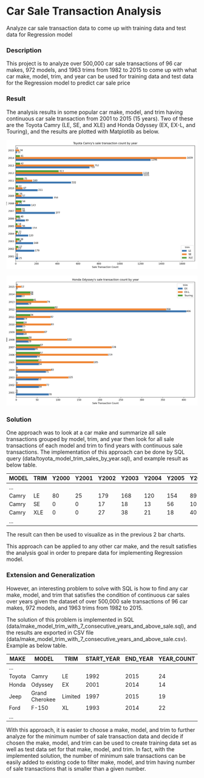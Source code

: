 # Car Sale Transaction Analysis
Analyze car sale transaction data to come up with training data and test data for Regression model

### Description
This project is to analyze over 500,000 car sale transactions of 96 car makes, 972 models, and 1963 trims from 1982 
to 2015 to come up with what car make, model, trim, and year can be used for training data and test data for the
Regression model to predict car sale price

### Result
The analysis results in some popular car make, model, and trim having continuous car sale transaction from 2001 to 2015
(15 years). Two of these are the Toyota Camry (LE, SE, and XLE) and Honda Odyssey (EX, EX-L, and Touring), and the 
results are plotted with Matplotlib as below.

![Toyota_Camry_Sale_Transaction](image/Toyota_Camry_Sale_Transaction.png)

![Honda_Odyssey_Sale_Transaction](image/Honda_Odyssey_Sale_Transaction.png)

### Solution
One approach was to look at a car make and summarize all sale transactions grouped by model, trim, and year then look 
for all sale transactions of each model and trim to find years with continuous sale transactions. The implementation of 
this approach can be done by SQL query (data/toyota_model_trim_sales_by_year.sql), and example result as below table.

| MODEL | TRIM | Y2000 | Y2001 | Y2002 | Y2003 | Y2004 | Y2005 | Y2006 | Y2007 | Y2008 | Y2009 | Y2010 | Y2011 | Y2012 | Y2013 | Y2014 | Y2015 |
| --- | --- | --- | --- | --- | --- | --- | --- | --- | --- | --- | --- | --- | --- | --- | --- | --- | --- |
 | ... |
| Camry | LE | 80 | 25 | 179 | 168 | 120 | 154 | 89 | 377 | 143 | 358 | 211 | 532 | 1221 | 710 | 1296 | 11 |
| Camry | SE | 0 | 0 | 17 | 18 | 13 | 56 | 10 | 56 | 25 | 57 | 67 | 160 | 1218 | 752 | 1639 | 34 |
| Camry | XLE | 0 | 0 | 27 | 38 | 21 | 18 | 40 | 55 | 58 | 28 | 22 | 75 | 413 | 42 | 41 | 0 |
 | ... |

The result can then be used to visualize as in the previous 2 bar charts.

This approach can be applied to any other car make, and the result satisfies the analysis goal in order to prepare
data for implementing Regression model.

### Extension and Generalization
However, an interesting problem to solve with SQL is how to find any car make, model, and trim that satisfies the
condition of continuous car sales over years given the dataset of over 500,000 sale transactions of 96 car makes, 
972 models, and 1963 trims from 1982 to 2015.

The solution of this problem is implemented in SQL (data/make_model_trim_with_7_consecutive_years_and_above_sale.sql), 
and the results are exported in CSV file (data/make_model_trim_with_7_consecutive_years_and_above_sale.csv).
Example as below table.

| MAKE | MODEL | TRIM | START_YEAR | END_YEAR | YEAR_COUNT |
| --- | --- | --- | --- | --- | --- |
 | ... |
| Toyota | Camry | LE | 1992 | 2015 | 24 |
| Honda | Odyssey | EX | 2001 | 2014 | 14 |
| Jeep | Grand Cherokee | Limited | 1997 | 2015 | 19 |
| Ford | F-150 | XL | 1993 | 2014 | 22 |
 | ... |

With this approach, it is easier to choose a make, model, and trim to further analyze for the minimum number of  sale 
transaction data and decide if chosen the make, model, and trim can be used to create training data set as well as test 
data set for that make, model, and trim. 
In fact, with the implemented solution, the number of minimum sale transactions can be easily added to existing code to 
filter make, model, and trim having number of sale transactions that is smaller than a given number.



